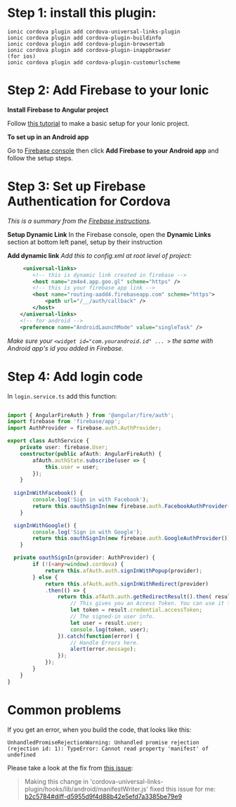 # Step 1: install this plugin: 
```
ionic cordova plugin add cordova-universal-links-plugin
ionic cordova plugin add cordova-plugin-buildinfo
ionic cordova plugin add cordova-plugin-browsertab
ionic cordova plugin add cordova-plugin-inappbrowser
(for ios)
ionic cordova plugin add cordova-plugin-customurlscheme 
```

# Step 2: Add Firebase to your Ionic

 **Install Firebase to Angular project**

Follow [this tutorial](https://github.com/angular/angularfire2/blob/master/docs/install-and-setup.md) to make a basic setup for your Ionic project.

 **To set up in an Android app** 

Go to [Firebase console](https://console.firebase.google.com/) then click **Add Firebase to your Android app** and follow the setup steps.


# Step 3: Set up Firebase Authentication for Cordova

*This is a summary from the [Firebase instructions](https://firebase.google.com/docs/auth/web/cordova).*

 **Setup Dynamic Link**
 In the Firebase console, open the **Dynamic Links** section at bottom left panel, setup by their instruction

 **Add dynamic link**
 *Add this to config.xml at root level of project:*
```xml
     <universal-links>
        <!-- this is dynamic link created in firebase -->
        <host name="zm4e4.app.goo.gl" scheme="https" />
        <!-- this is your firebase app link -->
        <host name="routing-aadd4.firebaseapp.com" scheme="https">
            <path url="/__/auth/callback" />
        </host>
    </universal-links>
    <!-- for android -->
    <preference name="AndroidLaunchMode" value="singleTask" />
```

  *Make sure your `<widget id="com.yourandroid.id" ... >` the same with Android app's id you 
  added in Firebase.*

# Step 4: Add login code
In `login.service.ts` add this function: 
```ts

import { AngularFireAuth } from '@angular/fire/auth';
import firebase from 'firebase/app';
import AuthProvider = firebase.auth.AuthProvider;

export class AuthService {
    private user: firebase.User;
	constructor(public afAuth: AngularFireAuth) {
		afAuth.authState.subscribe(user => {
			this.user = user;
		});
	}
  
  signInWithFacebook() {
		console.log('Sign in with Facebook');
		return this.oauthSignIn(new firebase.auth.FacebookAuthProvider());
	}

  signInWithGoogle() {
		console.log('Sign in with Google');
		return this.oauthSignIn(new firebase.auth.GoogleAuthProvider());
	}

  private oauthSignIn(provider: AuthProvider) {
		if (!(<any>window).cordova) {
			return this.afAuth.auth.signInWithPopup(provider);
		} else {
			return this.afAuth.auth.signInWithRedirect(provider)
			.then(() => {
				return this.afAuth.auth.getRedirectResult().then( result => {
					// This gives you an Access Token. You can use it to access the associated APIs.
					let token = result.credential.accessToken;
					// The signed-in user info.
					let user = result.user;
					console.log(token, user);
				}).catch(function(error) {
					// Handle Errors here.
					alert(error.message);
				});
			});
		}
	}
}
```

# Common problems

If you get an error, when you build the code, that looks like this:
```
UnhandledPromiseRejectionWarning: Unhandled promise rejection (rejection id: 1): TypeError: Cannot read property 'manifest' of undefined
```

Please take a look at the fix from [this issue](https://github.com/nordnet/cordova-universal-links-plugin/issues/134):
> Making this change in 'cordova-universal-links-plugin/hooks/lib/android/manifestWriter.js' fixed this issue for me:
> [b2c5784#diff-d5955d9f4d88b42e5efd7a3385be79e9](https://github.com/nordnet/cordova-universal-links-plugin/commit/b2c5784764225319648e26aa5d3f42ede6d1b289#diff-d5955d9f4d88b42e5efd7a3385be79e9)
